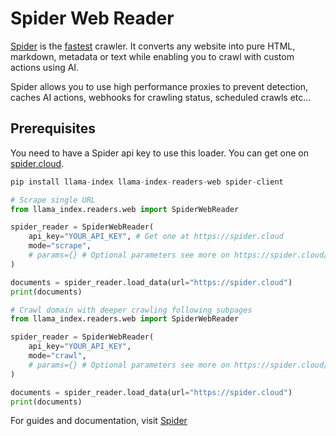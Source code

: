 # Spider Web Reader
[Spider](https://spider.cloud/?ref=langchain) is the [fastest](https://github.com/spider-rs/spider/blob/main/benches/BENCHMARKS.md#benchmark-results) crawler. It converts any website into pure HTML, markdown, metadata or text while enabling you to crawl with custom actions using AI.

Spider allows you to use high performance proxies to prevent detection, caches AI actions, webhooks for crawling status, scheduled crawls etc... 

## Prerequisites

You need to have a Spider api key to use this loader. You can get one on [spider.cloud](https://spider.cloud).

```python
pip install llama-index llama-index-readers-web spider-client
```
```python
# Scrape single URL
from llama_index.readers.web import SpiderWebReader

spider_reader = SpiderWebReader(
    api_key="YOUR_API_KEY", # Get one at https://spider.cloud
    mode="scrape",
    # params={} # Optional parameters see more on https://spider.cloud/docs/api
)

documents = spider_reader.load_data(url="https://spider.cloud")
print(documents)
```

```python
# Crawl domain with deeper crawling following subpages
from llama_index.readers.web import SpiderWebReader

spider_reader = SpiderWebReader(
    api_key="YOUR_API_KEY",
    mode="crawl",
    # params={} # Optional parameters see more on https://spider.cloud/docs/api
)

documents = spider_reader.load_data(url="https://spider.cloud")
print(documents)
```

For guides and documentation, visit [Spider](https://spider.cloud/docs/api)